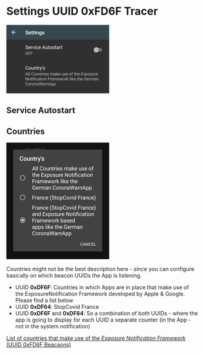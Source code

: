 # Settings UUID 0xFD6F Tracer
![Sample](./misc/docs/settings01.png)

## Service Autostart

## Countries
![Sample](./misc/docs/settings02.png)

Countries might not be the best description here - since you can configure basically on which beacon UUIDs the App is
listening.

- UUID **0xDF6F**: Countries in which Apps are in place that make use of the ExposureNotification Framework developed by
Apple & Google. Please find a list below
- UUID **0xDF64**: StopCovid France
- UUID **0xDF6F** and **0xDF64**: So a combination of both UUIDs - where the app is going to display for each UUID a
separate counter (in the App - not in the system notification)

[List of countries that make use of the _Exposure Notification Framework_ (UUID 0xFD6F Beacaons)](./COUNTRIES.md)